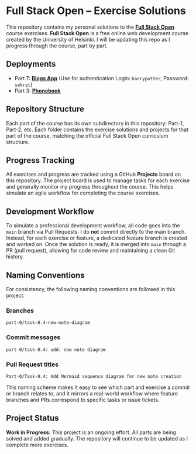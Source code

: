 # Full Stack Open – Exercise Solutions

This repository contains my personal solutions to the [**Full Stack Open**](https://fullstackopen.com/en/) course exercises. **Full Stack Open** is a free online web development course created by the University of Helsinki. I will be updating this repo as I progress through the course, part by part.

## Deployments
- Part 7: [**Blogs App**](https://fso-blog-app.vercel.app/) (Use for authentication Login: `harrypotter`, Password: `sekret`)
- Part 3: [**Phonebook**](https://phonebook-full-stack-open-gkc1.onrender.com)

## Repository Structure

Each part of the course has its own subdirectory in this repository: Part-1, Part-2, etc.
Each folder contains the exercise solutions and projects for that part of the course, matching the official Full Stack Open curriculum structure.

## Progress Tracking

All exercises and progress are tracked using a GitHub **Projects** board on this repository. The project board is used to manage tasks for each exercise and generally monitor my progress throughout the course. This helps simulate an agile workflow for completing the course exercises.

## Development Workflow

To simulate a professional development workflow, all code goes into the `main` branch via Pull Requests. I do **not** commit directly to the main branch. Instead, for each exercise or feature, a dedicated feature branch is created and worked on. Once the solution is ready, it is merged into `main` through a PR (pull request), allowing for code review and maintaining a clean Git history.

## Naming Conventions

For consistency, the following naming conventions are followed in this project:

### Branches

```
part-0/task-0.4-new-note-diagram
```

### Commit messages

```
part-0/task-0.4: add: new note diagram
```

### Pull Request titles

```
Part-0/Task-0.4: Add Mermaid sequence diagram for new note creation
```

This naming scheme makes it easy to see which part and exercise a commit or branch relates to, and it mirrors a real-world workflow where feature branches and PRs correspond to specific tasks or issue tickets.

## Project Status

**Work in Progress:** This project is an ongoing effort. All parts are being solved and added gradually. The repository will continue to be updated as I complete more exercises.
